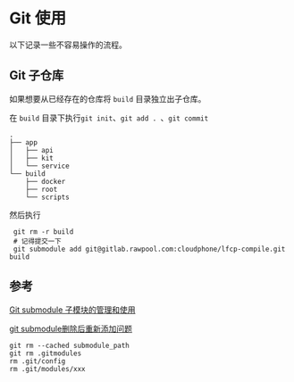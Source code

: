 # Git 使用

以下记录一些不容易操作的流程。

## Git 子仓库

如果想要从已经存在的仓库将 `build` 目录独立出子仓库。

在 `build` 目录下执行`git init`、`git add . `、`git commit`

```
.
├── app
│   ├── api
│   ├── kit
│   └── service
└── build
    ├── docker
    ├── root
    └── scripts

```

然后执行

```
 git rm -r build
 # 记得提交一下
 git submodule add git@gitlab.rawpool.com:cloudphone/lfcp-compile.git build
```





## 参考

[Git submodule 子模块的管理和使用](https://www.jianshu.com/p/9000cd49822c)

[git submodule删除后重新添加问题](https://blog.csdn.net/dongguanghuiyin/article/details/78792992)

```
git rm --cached submodule_path
git rm .gitmodules
rm .git/config
rm .git/modules/xxx
```

